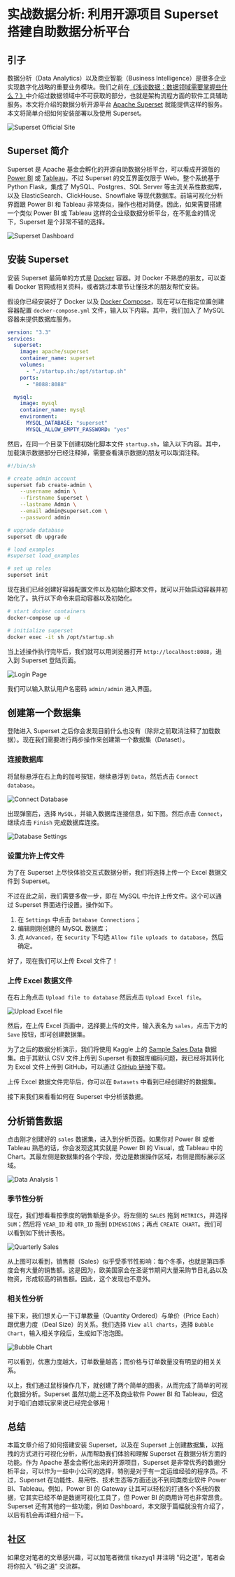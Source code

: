 # 实战数据分析: 利用开源项目 Superset 搭建自助数据分析平台

## 引子

数据分析（Data Analytics）以及商业智能（Business Intelligence）是很多企业实现数字化战略的重要业务模块。我们之前在[《浅谈数据：数据领域需要掌握些什么？》](https://mp.weixin.qq.com/s/kthG5Sn1FFZE-uHYgvyguQ)中介绍过数据领域中不可获取的部分，也就是架构流程方面的软件工具辅助服务。本文将介绍的数据分析开源平台 [Apache Superset](https://superset.apache.org) 就能提供这样的服务。本文将简单介绍如何安装部署以及使用 Superset。

![Superset Official Site](https://codao.crawlab.cn/images/2023-01-11-140124.png)

## Superset 简介

Superset 是 Apache 基金会孵化的开源自助数据分析平台，可以看成开源版的 [Power BI](https://powerbi.microsoft.com) 或 [Tableau](https://www.tableau.com/)，不过 Superset 的交互界面仅限于 Web。整个系统基于 Python Flask，集成了 MySQL、Postgres、SQL Server 等主流关系性数据库，以及 ElasticSearch、ClickHouse、Snowflake 等现代数据库。前端可视化分析界面跟 Power BI 和 Tableau 非常类似，操作也相对简便。因此，如果需要搭建一个类似 Power BI 或 Tableau 这样的企业级数据分析平台，在不氪金的情况下，Superset 是个非常不错的选择。

![Superset Dashboard](https://codao.crawlab.cn/images/2023-01-11-140038.png)

## 安装 Superset

安装 Superset 最简单的方式是 [Docker](https://docker.com) 容器。对 Docker 不熟悉的朋友，可以查看 Docker 官网或相关资料，或者跳过本章节让懂技术的朋友帮忙安装。

假设你已经安装好了 Docker 以及 [Docker Compose](https://docs.docker.com/compose/)，现在可以在指定位置创建容器配置 `docker-compose.yml` 文件，输入以下内容。其中，我们加入了 MySQL 容器来提供数据库服务。

```yaml
version: "3.3"
services:
  superset:
    image: apache/superset
    container_name: superset
    volumes:
      - "./startup.sh:/opt/startup.sh"
    ports:
      - "8088:8088"

  mysql:
    image: mysql
    container_name: mysql
    environment:
      MYSQL_DATABASE: "superset"
      MYSQL_ALLOW_EMPTY_PASSWORD: "yes"
```

然后，在同一个目录下创建初始化脚本文件 `startup.sh`，输入以下内容。其中，加载演示数据部分已经注释掉，需要查看演示数据的朋友可以取消注释。

```sh
#!/bin/sh

# create admin account
superset fab create-admin \
	--username admin \
	--firstname Superset \
	--lastname Admin \
	--email admin@superset.com \
	--password admin

# upgrade database
superset db upgrade

# load examples
#superset load_examples

# set up roles
superset init
```

现在我们已经创建好容器配置文件以及初始化脚本文件，就可以开始启动容器并初始化了。执行以下命令来启动容器以及初始化。

```bash
# start docker containers
docker-compose up -d

# initialize superset
docker exec -it sh /opt/startup.sh
```

当上述操作执行完毕后，我们就可以用浏览器打开 `http://localhost:8088`，进入到 Superset 登陆页面。

![Login Page](https://codao.crawlab.cn/images/2023-01-11-141923.png)

我们可以输入默认用户名密码 `admin/admin` 进入界面。

## 创建第一个数据集

登陆进入 Superset 之后你会发现目前什么也没有（除非之前取消注释了加载数据）。现在我们需要进行两步操作来创建第一个数据集（Dataset）。

### 连接数据库

将鼠标悬浮在右上角的加号按钮，继续悬浮到 `Data`，然后点击 `Connect database`。

![Connect Database](https://codao.crawlab.cn/images/2023-01-11-142254.png)

出现弹窗后，选择 `MySQL`，并输入数据库连接信息，如下图。然后点击 `Connect`，继续点击 `Finish` 完成数据库连接。

![Database Settings](https://codao.crawlab.cn/images/2023-01-11-142541.png)

### 设置允许上传文件

为了在 Superset 上尽快体验交互式数据分析，我们将选择上传一个 Excel 数据文件到 Superset。

不过在此之前，我们需要多做一步，即在 MySQL 中允许上传文件。这个可以通过 Superset 界面进行设置。操作如下。

1. 在 `Settings` 中点击 `Database Connections`；
2. 编辑刚刚创建的 MySQL 数据库；
3. 点 `Advanced`，在 `Security` 下勾选 `Allow file uploads to database`，然后确定。

好了，现在我们可以上传 Excel 文件了！

### 上传 Excel 数据文件

在右上角点击 `Upload file to database` 然后点击 `Upload Excel file`。

![Upload Excel file](https://codao.crawlab.cn/images/2023-01-11-143318.png)

然后，在上传 Excel 页面中，选择要上传的文件，输入表名为 `sales`，点击下方的 `Save` 按钮，即可创建数据集。

为了之后的数据分析演示，我们将使用 Kaggle 上的 [Sample Sales Data](https://www.kaggle.com/datasets/kyanyoga/sample-sales-data) 数据集。由于其默认 CSV 文件上传到 Superset 有数据库编码问题，我已经将其转化为 Excel 文件上传到 GitHub，可以通过 [GitHub 链接](https://github.com/tikazyq/codao-code/blob/main/2023-01/superset/sales_data_sample.xlsx)下载。

上传 Excel 数据文件完毕后，你可以在 `Datasets` 中看到已经创建好的数据集。

接下来我们来看看如何在 Superset 中分析该数据。

## 分析销售数据

点击刚才创建好的 `sales` 数据集，进入到分析页面。如果你对 Power BI 或者 Tableau 熟悉的话，你会发现这其实就是 Power BI 的 Visual，或 Tableau 中的 Chart。其最左侧是数据集的各个字段，旁边是数据操作区域，右侧是图标展示区域。

![Data Analysis 1](https://codao.crawlab.cn/images/2023-01-11-144934.png)

### 季节性分析

现在，我们想看看按季度的销售额是多少。将左侧的 `SALES` 拖到 `METRICS`，并选择 `SUM`；然后将 `YEAR_ID` 和 `QTR_ID` 拖到 `DIMENSIONS`；再点 `CREATE CHART`。我们可以看到如下统计表格。

![Quarterly Sales](https://codao.crawlab.cn/images/2023-01-11-150456.png)

从上图可以看到，销售额（Sales）似乎受季节性影响：每个冬季，也就是第四季度会有大量的销售额。这是因为，欧美国家会在圣诞节期间大量采购节日礼品以及物资，形成较高的销售额。因此，这个发现也不意外。

### 相关性分析

接下来，我们想关心一下订单数量（Quantity Ordered）与单价（Price Each）跟优惠力度（Deal Size）的关系。我们选择 `View all charts`，选择 `Bubble Chart`，输入相关字段后，生成如下泡泡图。

![Bubble Chart](https://codao.crawlab.cn/images/2023-01-11-152357.png)

可以看到，优惠力度越大，订单数量越高；而价格与订单数量没有明显的相关关系。

以上，我们通过鼠标操作几下，就创建了两个简单的图表，从而完成了简单的可视化数据分析。Superset 虽然功能上还不及商业软件 Power BI 和 Tableau，但这对于咱们白嫖玩家来说已经完全够用！

## 总结

本篇文章介绍了如何搭建安装 Superset，以及在 Superset 上创建数据集，以拖拽的方式进行可视化分析，从而帮助我们体验和理解 Superset 在数据分析方面的功能。作为 Apache 基金会孵化出来的开源项目，Superset 是非常优秀的数据分析平台，可以作为一些中小公司的选择，特别是对于有一定运维经验的程序员。不过，Superset 在功能性、易用性、技术生态等方面还达不到同类商业软件 Power BI、Tableau。例如，Power BI 的 Gateway 让其可以轻松的打通各个系统的数据，它其实已经不单是数据可视化工具了，但 Power BI 的商用许可也非常昂贵。Superset 还有其他的一些功能，例如 Dashboard，本文限于篇幅就没有介绍了，以后有机会再详细介绍一下。

## 社区

如果您对笔者的文章感兴趣，可以加笔者微信 tikazyq1 并注明 "码之道"，笔者会将你拉入 "码之道" 交流群。
